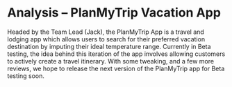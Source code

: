 # **Analysis – PlanMyTrip Vacation App**
Headed by the Team Lead (Jack), the PlanMyTrip App is a travel and lodging app which allows users to search for their preferred vacation destination by imputing their ideal temperature range. Currently in Beta testing, the idea behind this iteration of the app involves allowing customers to actively create a travel itinerary. With some tweaking, and a few more reviews, we hope to release the next version of the PlanMyTrip app for Beta testing soon.
